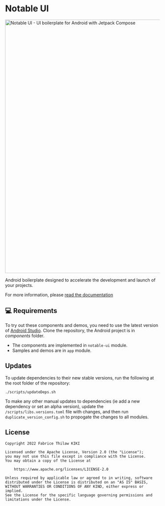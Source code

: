 # Notable UI
<img src="readme/samples_montage.gif" alt="Notable UI - UI boilerplate for Android with Jetpack Compose" width="824" />

Android boilerplate designed to accelerate the development and launch of your projects.

For more information, please [read the documentation](https://notableui.com)

💻 Requirements
------------
To try out these components and demos, you need to use the latest version of [Android Studio](https://developer.android.com/studio).
Clone the repository, the Android project is in *components* folder.

* The components are implemented in `notable-ui` module.
* Samples and demos are in `app` module.

## Updates

To update dependencies to their new stable versions, run the following at the root folder of the repository:

```
./scripts/updateDeps.sh
```

To make any other manual updates to dependencies (ie add a new dependency or set an alpha version), update the `/scripts/libs.versions.toml` file with changes, and then run `duplicate_version_config.sh` to propogate the changes to all modules.

## License
```
Copyright 2022 Fabrice Thilaw KIKI

Licensed under the Apache License, Version 2.0 (the "License");
you may not use this file except in compliance with the License.
You may obtain a copy of the License at

    https://www.apache.org/licenses/LICENSE-2.0

Unless required by applicable law or agreed to in writing, software
distributed under the License is distributed on an "AS IS" BASIS,
WITHOUT WARRANTIES OR CONDITIONS OF ANY KIND, either express or implied.
See the License for the specific language governing permissions and
limitations under the License.
```
